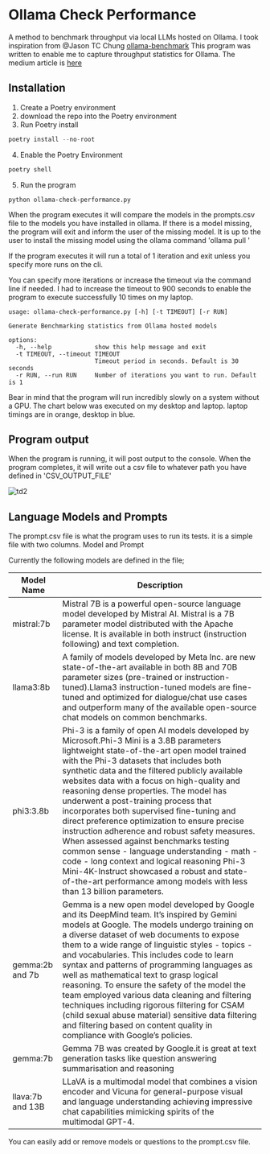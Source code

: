 # Ollama Check Performance
A method to benchmark throughput via local LLMs hosted on Ollama.
I took inspiration from @Jason TC Chung [ollama-benchmark](https://github.com/aidatatools/ollama-benchmark)
This program was written to enable me to capture throughput statistics for Ollama. The medium article is [here](https://medium.com/@twelsh37/taking-the-pc-and-laptop-for-a-walk-down-the-ollama-highway-1dcb362bfdd8) 
## Installation
1. Create a Poetry environment
2. download the repo into the Poetry environment
3. Run Poetry install
```python
poetry install --no-root
```
4. Enable the Poetry Environment
```python
poetry shell
```
5. Run the program

```
python ollama-check-performance.py 
```
When the program executes it will compare the models in the prompts.csv file to the models you have installed in ollama.
If there is a model missing, the program will exit and inform the user of the missing model.
It is up to the user to install the missing model using the ollama command 'ollama pull <model Name>'

If the program executes it will run a total of 1 iteration and exit unless you specify more runs on the cli.


You can specify more iterations or increase the timeout via the command line if needed.
I had to increase the timeout to 900 seconds to enable the program to execute successfully 10 times on my laptop.

```
usage: ollama-check-performance.py [-h] [-t TIMEOUT] [-r RUN]

Generate Benchmarking statistics from Ollama hosted models

options:
  -h, --help            show this help message and exit
  -t TIMEOUT, --timeout TIMEOUT
                        Timeout period in seconds. Default is 30 seconds
  -r RUN, --run RUN     Number of iterations you want to run. Default is 1
```
Bear in mind that the program will run incredibly slowly on a system without a GPU. The chart below was executed on my desktop and laptop. laptop timings are in orange, desktop in blue.



## Program output
When the program is running, it will post output to the console.
When the program completes, it will write out a csv file to whatever path you have defined in 'CSV_OUTPUT_FILE'

![td2](https://github.com/twelsh37/ollama-tokens-per-sec/assets/4956770/bcaa49f9-febf-4552-ae74-403357ae47ed)

## Language Models and Prompts
The prompt.csv file is what the program uses to run its tests.
it is a simple file with two columns.
Model and Prompt

Currently the following models are defined in the file; 

| Model Name       | Description                                                                                                                                                                                                                                                                                                                                                                                                                                                                                                                                                                                                                                                                                                                                                                              |
|------------------|------------------------------------------------------------------------------------------------------------------------------------------------------------------------------------------------------------------------------------------------------------------------------------------------------------------------------------------------------------------------------------------------------------------------------------------------------------------------------------------------------------------------------------------------------------------------------------------------------------------------------------------------------------------------------------------------------------------------------------------------------------------------------------------|
| mistral:7b       | Mistral 7B is a powerful open-source language model developed by Mistral AI. Mistral is a 7B parameter model distributed with the Apache license. It is available in both instruct (instruction following) and text completion.                                                                                                                                                                                                                                                                                                                                                                                                                                                                                                                                                          |
| llama3:8b        | A family of models developed by Meta Inc. are new state-of-the-art  available in both 8B and 70B parameter sizes (pre-trained or instruction-tuned).Llama3 instruction-tuned models are fine-tuned and optimized for dialogue/chat use cases and outperform many of the available open-source chat models on common benchmarks.                                                                                                                                                                                                                                                                                                                                                                                                                                                          |
| phi3:3.8b        | Phi-3 is a family of open AI models developed by Microsoft.Phi-3 Mini is a 3.8B parameters lightweight state-of-the-art open model trained with the Phi-3 datasets that includes both synthetic data and the filtered publicly available websites data with a focus on high-quality and reasoning dense properties. The model has underwent a post-training process that incorporates both supervised fine-tuning and direct preference optimization to ensure precise instruction adherence and robust safety measures. When assessed against benchmarks testing common sense - language understanding - math - code - long context and logical reasoning Phi-3 Mini-4K-Instruct showcased a robust and state-of-the-art performance among models with less than 13 billion parameters. |
| gemma:2b and 7b  | Gemma is a new open model developed by Google and its DeepMind team. It’s inspired by Gemini models at Google. The models undergo training on a diverse dataset of web documents to expose them to a wide range of linguistic styles - topics - and vocabularies. This includes code to learn syntax and patterns of programming languages as well as mathematical text to grasp logical reasoning. To ensure the safety of the model the team employed various data cleaning and filtering techniques including rigorous filtering for CSAM (child sexual abuse material) sensitive data filtering and filtering based on content quality in compliance with Google’s policies.                                                                                                         |
| gemma:7b         | Gemma 7B was created by Google.it is great at text generation tasks like question answering summarisation and reasoning                                                                                                                                                                                                                                                                                                                                                                                                                                                                                                                                                                                                                                                                  |
| llava:7b and 13B | LLaVA is a multimodal model that combines a vision encoder and Vicuna for general-purpose visual and language understanding achieving impressive chat capabilities mimicking spirits of the multimodal GPT-4.                                                                                                                                                                                                                                                                                                                                                                                                                                                                                                                                                                            |

You can easily add or remove models or questions to the prompt.csv file. 
